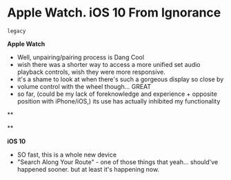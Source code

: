 # Apple Watch. iOS 10 From Ignorance

`legacy`

**Apple Watch**

* Well, unpairing/pairing process is Dang Cool
* wish there was a shorter way to access a more unified set audio playback controls, wish they were more responsive. 
* it's a shame to look at when there's such a gorgeous display so close by
* volume control with the wheel though... GREAT
* so far, (could be my lack of foreknowledge and experience + opposite position with iPhone/iOS,) its use has actually inhibited my functionality

**

**

**iOS 10**

* SO fast, this is a whole new device
* "Search Along Your Route" - one of those things that yeah... should've happened sooner. but at least it's happening now.

